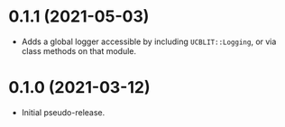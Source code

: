 # 0.1.1 (2021-05-03)

- Adds a global logger accessible by including `UCBLIT::Logging`, or via class methods
  on that module.
  
# 0.1.0 (2021-03-12)

- Initial pseudo-release.

